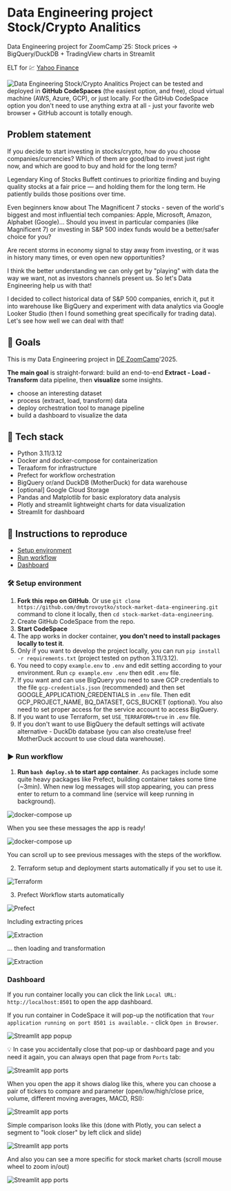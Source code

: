 # Data Engineering project Stock/Crypto Analitics

Data Engineering project for ZoomCamp`25: Stock prices -> BigQuery/DuckDB + TradingView charts in Streamlit

ELT for 💹 [Yahoo Finance](https://finance.yahoo.com/markets/)

![Data Engineering Stock/Crypto Analitics](/screenshots/stock-analytics-data-engineering.png)
Project can be tested and deployed in **GitHub CodeSpaces** (the easiest option, and free), cloud virtual machine (AWS, Azure, GCP), or just locally.
For the GitHub CodeSpace option you don't need to use anything extra at all - just your favorite web browser + GitHub account is totally enough.

## Problem statement

If you decide to start investing in stocks/crypto, how do you choose companies/currencies?
Which of them are good/bad to invest just right now, and which are good to buy and hold for the long term?

Legendary King of Stocks Buffett continues to prioritize finding and buying quality stocks at a fair price — and holding them for the long term. He patiently builds those positions over time.

Even beginners know about The Magnificent 7 stocks - seven of the world's biggest and most influential tech companies: Apple, Microsoft, Amazon, Alphabet (Google)... Should you invest in particular companies (like Magnificent 7) or investing in S&P 500 index funds would be a better/safer choice for you?

Are recent storms in economy signal to stay away from investing, or it was in history many times, or even open new opportunities?

I think the better understanding we can only get by "playing" with data the way we want, not as investors channels present us. So let's Data Engineering help us with that!

I decided to collect historical data of S&P 500 companies, enrich it, put it into warehouse like BigQuery and experiment with data analytics via Google Looker Studio (then I found something great specifically for trading data). 
Let's see how well we can deal with that!

## 🎯 Goals

This is my Data Engineering project in [DE ZoomCamp](https://github.com/DataTalksClub/data-engineering-zoomcamp)'2025.

**The main goal** is straight-forward: build an end-to-end **Extract - Load - Transform** data pipeline, then **visualize** some insights.  
- choose an interesting dataset
- process (extract, load, transform) data
- deploy orchestration tool to manage pipeline
- build a dashboard to visualize the data


## :toolbox: Tech stack

- Python 3.11/3.12
- Docker and docker-compose for containerization
- Teraaform for infrastructure
- Prefect for workflow orchestration
- BigQuery or/and DuckDB (MotherDuck) for data warehouse
- [optional] Google Cloud Storage
- Pandas and Matplotlib for basic exploratory data analysis
- Plotly and streamlit lightweight charts for data visualization
- Streamlit for dashboard

## 🚀 Instructions to reproduce

- [Setup environment](#hammer_and_wrench-setup-environment)
- [Run workflow](#arrow_forward-run-workflow)
- [Dashboard](#mag_right-dashboard)

### :hammer_and_wrench: Setup environment

1. **Fork this repo on GitHub**. Or use `git clone https://github.com/dmytrovoytko/stock-market-data-engineering.git` command to clone it locally, then `cd stock-market-data-engineering`.
2. Create GitHub CodeSpace from the repo.
3. **Start CodeSpace**
4. The app works in docker container, **you don't need to install packages locally to test it**.
5. Only if you want to develop the project locally, you can run `pip install -r requirements.txt` (project tested on python 3.11/3.12).
6. You need to copy `example.env` to `.env` and edit setting according to your environment. Run `cp example.env .env` then edit `.env` file.
7. If you want and can use BigQuery you need to save GCP credentials to the file `gcp-credentials.json` (recommended) and then set GOOGLE_APPLICATION_CREDENTIALS in `.env` file. Then edit GCP_PROJECT_NAME, BQ_DATASET, GCS_BUCKET (optional). You also need to set proper access for the service account to access BigQuery.
8. If you want to use Terraform, set `USE_TERRAFORM=true` in `.env` file.
9. If you don't want to use BigQuery the default settings will activate alternative - DuckDb database (you can also create/use free! MotherDuck account to use cloud data warehouse).

### :arrow_forward: Run workflow

1. **Run `bash deploy.sh` to start app container**. As packages include some quite heavy packages like Prefect, building container takes some time (~3min). When new log messages will stop appearing, you can press enter to return to a command line (service will keep running in background).

![docker-compose up](/screenshots/docker-compose-00.png)

When you see these messages the app is ready!

![docker-compose up](/screenshots/docker-compose-01.png)

You can scroll up to see previous messages with the steps of the workflow.

2. Terraform setup and deployment starts automatically if you set to use it.

![Terraform](/screenshots/terraform-01.png)

3. Prefect Workflow starts automatically

![Prefect](/screenshots/workflow-01.png)

Including extracting prices

![Extraction](/screenshots/workflow-02.png)

... then loading and transformation

![Extraction](/screenshots/workflow-03.png)


### Dashboard

If you run container locally you can click the link `Local URL: http://localhost:8501` to open the app dashboard.

If you run container in CodeSpace it will pop-up the notification that `Your application running on port 8501 is available.` - click `Open in Browser`. 

![Streamlit app popup](/screenshots/app-open-popup.png)

💡 In case you accidentally close that pop-up or dashboard page and you need it again, you can always open that page from `Ports` tab:

![Streamlit app ports](/screenshots/streamlit-app-ports.png)

When you open the app it shows dialog like this, where you can choose a pair of tickers to compare and parameter (open/low/high/close price, volume, different moving averages, MACD, RSI):

![Streamlit app ports](/screenshots/dashboard-01.png)

Simple comparison looks like this (done with Plotly, you can select a segment to "look closer" by left click and slide)

![Streamlit app ports](/screenshots/dashboard-02.png)

And also you can see a more specific for stock market charts (scroll mouse wheel to zoom in/out)

![Streamlit app ports](/screenshots/dashboard-03.png)

